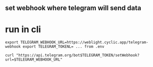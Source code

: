 

## set webhook where telegram will send data


# run in cli

`
export TELEGRAM_WEBHOOK_URL=https://weblight.cyclic.app/telegram-webhook
export TELEGRAM_TOKENL= ... from .env
`

`curl "https://api.telegram.org/bot$TELEGRAM_TOKEN/setWebhook?url=$TELEGRAM_WEBHOOK_URL"`
